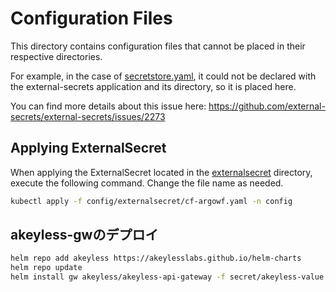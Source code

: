 # Configuration Files

This directory contains configuration files that cannot be placed in their respective directories.

For example, in the case of [secretstore.yaml](https://github.com/honahuku/manifest/blob/main/config/secretstore.yaml), it could not be declared with the external-secrets application and its directory, so it is placed here.

You can find more details about this issue here:
https://github.com/external-secrets/external-secrets/issues/2273

## Applying ExternalSecret

When applying the ExternalSecret located in the [externalsecret](https://github.com/honahuku/manifest/tree/main/config/externalsecret) directory, execute the following command. Change the file name as needed.

```bash
kubectl apply -f config/externalsecret/cf-argowf.yaml -n config
```

## akeyless-gwのデプロイ
```bash
helm repo add akeyless https://akeylesslabs.github.io/helm-charts
helm repo update
helm install gw akeyless/akeyless-api-gateway -f secret/akeyless-value.yaml --namespace akeyless
